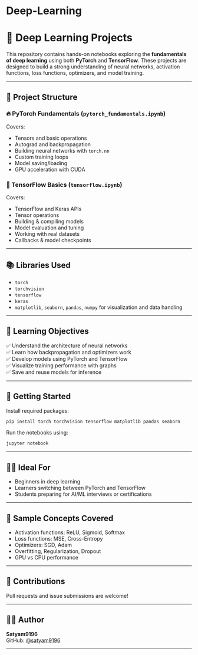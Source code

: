 # Deep-Learning

# 🤖 Deep Learning Projects

This repository contains hands-on notebooks exploring the **fundamentals of deep learning** using both **PyTorch** and **TensorFlow**. These projects are designed to build a strong understanding of neural networks, activation functions, loss functions, optimizers, and model training.

---

## 📂 Project Structure

### 🔥 PyTorch Fundamentals (`pytorch_fundamentals.ipynb`)
Covers:
- Tensors and basic operations
- Autograd and backpropagation
- Building neural networks with `torch.nn`
- Custom training loops
- Model saving/loading
- GPU acceleration with CUDA

### 🧠 TensorFlow Basics (`tensorflow.ipynb`)
Covers:
- TensorFlow and Keras APIs
- Tensor operations
- Building & compiling models
- Model evaluation and tuning
- Working with real datasets
- Callbacks & model checkpoints

---

## 📚 Libraries Used

- `torch`
- `torchvision`
- `tensorflow`
- `keras`
- `matplotlib`, `seaborn`, `pandas`, `numpy` for visualization and data handling

---

## 🧪 Learning Objectives

✅ Understand the architecture of neural networks  
✅ Learn how backpropagation and optimizers work  
✅ Develop models using PyTorch and TensorFlow  
✅ Visualize training performance with graphs  
✅ Save and reuse models for inference  

---

## 🚀 Getting Started

Install required packages:
```bash
pip install torch torchvision tensorflow matplotlib pandas seaborn
```

Run the notebooks using:
```bash
jupyter notebook
```

---

## 🧑‍💻 Ideal For

- Beginners in deep learning  
- Learners switching between PyTorch and TensorFlow  
- Students preparing for AI/ML interviews or certifications

---

## 🌟 Sample Concepts Covered

- Activation functions: ReLU, Sigmoid, Softmax  
- Loss functions: MSE, Cross-Entropy  
- Optimizers: SGD, Adam  
- Overfitting, Regularization, Dropout  
- GPU vs CPU performance  

---

## 🙌 Contributions

Pull requests and issue submissions are welcome!

---

## 👨‍💻 Author

**Satyam9196**  
GitHub: [@satyam9196](https://github.com/satyam9196)

---
